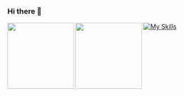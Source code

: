 ### Hi there 👋
<a href="https://github.com/tocoteron">
 <img align="left" height="150px" src="https://github-readme-stats.vercel.app/api?username=am2525nyan&count_private=true&show_icons=true&theme=buefy" />
</a>
<a href="https://github.com/am2525nyan">
  <img align="left" height="150px" src="https://github-readme-stats.vercel.app/api/top-langs/?username=am2525nyan&layout=compact&theme=buefy" />
</a>


[![My Skills](https://skillicons.dev/icons?i=swift,firebase,blender,figma,notion,ps,ai,pr,ae,unity)](https://skillicons.dev)


<!--
**saki0411/saki0411** is a ✨ _special_ ✨ repository because its `README.md` (this file) appears on your GitHub profile.

Here are some ideas to get you started:

- 🔭 I’m currently working on ...
- 🌱 I’m currently learning ...
- 👯 I’m looking to collaborate on ...
- 🤔 I’m looking for help with ...
- 💬 Ask me about ...
- 📫 How to reach me: ...
- 😄 Pronouns: ...
- ⚡ Fun fact: ...
-->
